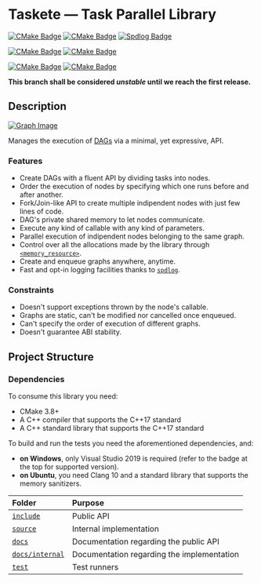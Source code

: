 # Taskete &mdash; Task Parallel Library

[![CMake Badge](https://img.shields.io/badge/C++-17-lightgreen)](#)
[![CMake Badge](https://img.shields.io/badge/CMake-3.10-lightgreen)](#)
[![Spdlog Badge](https://img.shields.io/badge/spdlog-1.8.0-lightgreen)](https://github.com/gabime/spdlog/releases/tag/v1.8.0)

[![CMake Badge](https://img.shields.io/badge/Windows_10-2004-lightgreen)](#)
[![CMake Badge](https://img.shields.io/badge/Visual_Studio_2019-16.7.3-lightgreen)](#)

[![CMake Badge](https://img.shields.io/badge/Ubuntu-20.04-lightgreen)](#)
[![CMake Badge](https://img.shields.io/badge/Clang-10-lightgreen)](#)

**This branch shall be considered _unstable_ until we reach the first release.**

## Description

[![Graph Image](https://upload.wikimedia.org/wikipedia/commons/thumb/e/ef/Tred-Gprime.svg/168px-Tred-Gprime.svg.png)](https://en.wikipedia.org/wiki/Directed_acyclic_graph)

Manages the execution of [DAGs](https://en.wikipedia.org/wiki/Directed_acyclic_graph) via a minimal, yet expressive, API.

### Features

- Create DAGs with a fluent API by dividing tasks into nodes.
- Order the execution of nodes by specifying which one runs before and after another.
- Fork/Join-like API to create multiple indipendent nodes with just few lines of code.
- DAG's private shared memory to let nodes communicate.
- Execute any kind of callable with any kind of parameters.
- Parallel execution of indipendent nodes belonging to the same graph.
- Control over all the allocations made by the library through [`<memory_resource>`](https://en.cppreference.com/w/cpp/header/memory_resource).
- Create and enqueue graphs anywhere, anytime.
- Fast and opt-in logging facilities thanks to [`spdlog`](https://github.com/gabime/spdlog).

### Constraints

- Doesn't support exceptions thrown by the node's callable.
- Graphs are static, can't be modified nor cancelled once enqueued.
- Can't specify the order of execution of different graphs.
- Doesn't guarantee ABI stability.

## Project Structure

### Dependencies

To consume this library you need:

- CMake 3.8+
- A C++ compiler that supports the C++17 standard
- A C++ standard library that supports the C++17 standard

To build and run the tests you need the aforementioned dependencies, and:

- **on Windows**, only Visual Studio 2019 is required (refer to the badge at the top for supported version).
- **on Ubuntu**, you need Clang 10 and a standard library that supports the memory sanitizers.


| Folder | Purpose |
|:-------|:--------|
| [`include`](include) | Public API |
| [`source`](source) | Internal implementation |
| [`docs`](docs) | Documentation regarding the public API |
| [`docs/internal`](docs/internal) | Documentation regarding the implementation |
| [`test`](test) | Test runners |